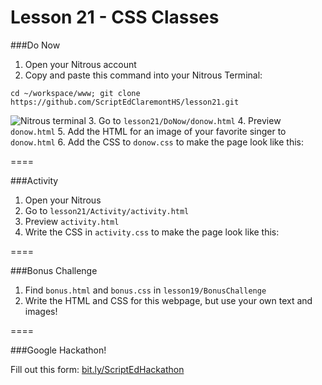Lesson 21 - CSS Classes
========

###Do Now

1. Open your Nitrous account
2. Copy and paste this command into your Nitrous Terminal:
  
  ```
  cd ~/workspace/www; git clone https://github.com/ScriptEdClaremontHS/lesson21.git
  ```
  ![Nitrous terminal](images/nitrous-small.png)
3. Go to `lesson21/DoNow/donow.html`
4. Preview `donow.html`
5. Add the HTML for an image of your favorite singer to `donow.html`
6. Add the CSS to `donow.css` to make the page look like this:

====

###Activity

1. Open your Nitrous
2. Go to `lesson21/Activity/activity.html`
3. Preview `activity.html`
4. Write the CSS in `activity.css` to make the page look like this:

====

###Bonus Challenge

1. Find `bonus.html` and `bonus.css` in `lesson19/BonusChallenge`
2. Write the HTML and CSS for this webpage, but use your own text and images!

====

###Google Hackathon!

Fill out this form: [bit.ly/ScriptEdHackathon](http://bit.ly/ScriptEdHackathon)
